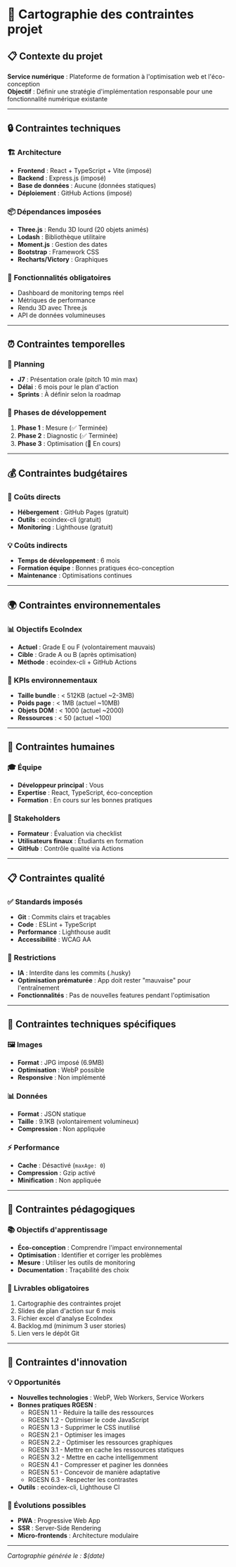 # 🎯 Cartographie des contraintes projet

## 📋 Contexte du projet
**Service numérique** : Plateforme de formation à l'optimisation web et l'éco-conception  
**Objectif** : Définir une stratégie d'implémentation responsable pour une fonctionnalité numérique existante

---

## 🔒 Contraintes techniques

### 🏗️ **Architecture**
- **Frontend** : React + TypeScript + Vite (imposé)
- **Backend** : Express.js (imposé)
- **Base de données** : Aucune (données statiques)
- **Déploiement** : GitHub Actions (imposé)

### 📦 **Dépendances imposées**
- **Three.js** : Rendu 3D lourd (20 objets animés)
- **Lodash** : Bibliothèque utilitaire
- **Moment.js** : Gestion des dates
- **Bootstrap** : Framework CSS
- **Recharts/Victory** : Graphiques

### 🎯 **Fonctionnalités obligatoires**
- Dashboard de monitoring temps réel
- Métriques de performance
- Rendu 3D avec Three.js
- API de données volumineuses

---

## ⏰ Contraintes temporelles

### 📅 **Planning**
- **J7** : Présentation orale (pitch 10 min max)
- **Délai** : 6 mois pour le plan d'action
- **Sprints** : À définir selon la roadmap

### 🚀 **Phases de développement**
1. **Phase 1** : Mesure (✅ Terminée)
2. **Phase 2** : Diagnostic (✅ Terminée)
3. **Phase 3** : Optimisation (🔄 En cours)

---

## 💰 Contraintes budgétaires

### 💸 **Coûts directs**
- **Hébergement** : GitHub Pages (gratuit)
- **Outils** : ecoindex-cli (gratuit)
- **Monitoring** : Lighthouse (gratuit)

### 💡 **Coûts indirects**
- **Temps de développement** : 6 mois
- **Formation équipe** : Bonnes pratiques éco-conception
- **Maintenance** : Optimisations continues

---

## 🌍 Contraintes environnementales

### 📊 **Objectifs EcoIndex**
- **Actuel** : Grade E ou F (volontairement mauvais)
- **Cible** : Grade A ou B (après optimisation)
- **Méthode** : ecoindex-cli + GitHub Actions

### 🎯 **KPIs environnementaux**
- **Taille bundle** : < 512KB (actuel ~2-3MB)
- **Poids page** : < 1MB (actuel ~10MB)
- **Objets DOM** : < 1000 (actuel ~2000)
- **Ressources** : < 50 (actuel ~100)

---

## 👥 Contraintes humaines

### 🎓 **Équipe**
- **Développeur principal** : Vous
- **Expertise** : React, TypeScript, éco-conception
- **Formation** : En cours sur les bonnes pratiques

### 🤝 **Stakeholders**
- **Formateur** : Évaluation via checklist
- **Utilisateurs finaux** : Étudiants en formation
- **GitHub** : Contrôle qualité via Actions

---

## 📋 Contraintes qualité

### ✅ **Standards imposés**
- **Git** : Commits clairs et traçables
- **Code** : ESLint + TypeScript
- **Performance** : Lighthouse audit
- **Accessibilité** : WCAG AA

### 🚫 **Restrictions**
- **IA** : Interdite dans les commits (.husky)
- **Optimisation prématurée** : App doit rester "mauvaise" pour l'entraînement
- **Fonctionnalités** : Pas de nouvelles features pendant l'optimisation

---

## 🔧 Contraintes techniques spécifiques

### 🖼️ **Images**
- **Format** : JPG imposé (6.9MB)
- **Optimisation** : WebP possible
- **Responsive** : Non implémenté

### 📊 **Données**
- **Format** : JSON statique
- **Taille** : 9.1KB (volontairement volumineux)
- **Compression** : Non appliquée

### ⚡ **Performance**
- **Cache** : Désactivé (`maxAge: 0`)
- **Compression** : Gzip activé
- **Minification** : Non appliquée

---

## 🎯 Contraintes pédagogiques

### 📚 **Objectifs d'apprentissage**
- **Éco-conception** : Comprendre l'impact environnemental
- **Optimisation** : Identifier et corriger les problèmes
- **Mesure** : Utiliser les outils de monitoring
- **Documentation** : Traçabilité des choix

### 📖 **Livrables obligatoires**
1. Cartographie des contraintes projet
2. Slides de plan d'action sur 6 mois
3. Fichier excel d'analyse EcoIndex
4. Backlog.md (minimum 3 user stories)
5. Lien vers le dépôt Git

---

## 🚀 Contraintes d'innovation

### 💡 **Opportunités**
- **Nouvelles technologies** : WebP, Web Workers, Service Workers
- **Bonnes pratiques RGESN** : 
  - RGESN 1.1 - Réduire la taille des ressources
  - RGESN 1.2 - Optimiser le code JavaScript
  - RGESN 1.3 - Supprimer le CSS inutilisé
  - RGESN 2.1 - Optimiser les images
  - RGESN 2.2 - Optimiser les ressources graphiques
  - RGESN 3.1 - Mettre en cache les ressources statiques
  - RGESN 3.2 - Mettre en cache intelligemment
  - RGESN 4.1 - Compresser et paginer les données
  - RGESN 5.1 - Concevoir de manière adaptative
  - RGESN 6.3 - Respecter les contrastes
- **Outils** : ecoindex-cli, Lighthouse CI

### 🔄 **Évolutions possibles**
- **PWA** : Progressive Web App
- **SSR** : Server-Side Rendering
- **Micro-frontends** : Architecture modulaire

---

*Cartographie générée le : $(date)* 